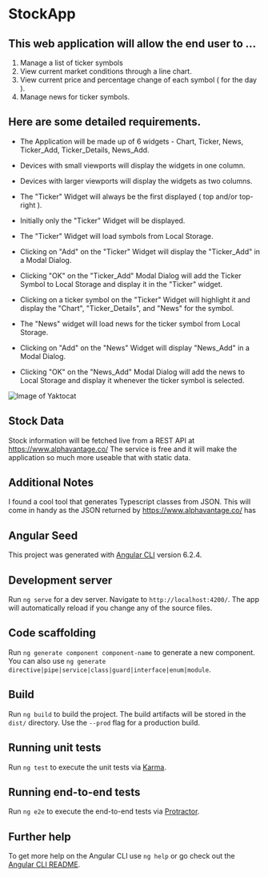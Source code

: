 # StockApp

## This web application will allow the end user to ...

1. Manage a list of ticker symbols
2. View current market conditions through a line chart. 
3. View current price and percentage change of each symbol ( for the day ).
4. Manage news for ticker symbols.

## Here are some detailed requirements.

* The Application will be made up of 6 widgets - Chart, Ticker, News, Ticker_Add, Ticker_Details, News_Add.

* Devices with small viewports will display the widgets in one column. 

* Devices with larger viewports will display the widgets as two columns. 

* The "Ticker" Widget will always be the first displayed ( top and/or top-right ).

* Initially only the "Ticker" Widget will be displayed.

* The "Ticker" Widget will load symbols from Local Storage.

* Clicking on "Add" on the "Ticker" Widget will display the "Ticker_Add" in a Modal Dialog.

* Clicking "OK" on the "Ticker_Add" Modal Dialog will add the Ticker Symbol to Local Storage and display it in the "Ticker" widget.

* Clicking on a ticker symbol on the "Ticker" Widget will highlight it and display the "Chart", "Ticker_Details", and "News" for the symbol.

* The "News" widget will load news for the ticker symbol from Local Storage.

* Clicking on "Add" on the "News" Widget will display "News_Add" in a Modal Dialog.

* Clicking "OK" on the "News_Add" Modal Dialog will add the news to Local Storage and display it whenever the ticker symbol is selected.

![Image of Yaktocat](https://octodex.github.com/images/yaktocat.png)

## Stock Data

Stock information will be fetched live from a REST API at https://www.alphavantage.co/ The service is free and it will make the application so much more useable that with static data.

## Additional Notes

I found a cool tool that generates Typescript classes from JSON. This will come in handy as the JSON returned by https://www.alphavantage.co/ has 

## Angular Seed

This project was generated with [Angular CLI](https://github.com/angular/angular-cli) version 6.2.4.

## Development server

Run `ng serve` for a dev server. Navigate to `http://localhost:4200/`. The app will automatically reload if you change any of the source files.

## Code scaffolding

Run `ng generate component component-name` to generate a new component. You can also use `ng generate directive|pipe|service|class|guard|interface|enum|module`.

## Build

Run `ng build` to build the project. The build artifacts will be stored in the `dist/` directory. Use the `--prod` flag for a production build.

## Running unit tests

Run `ng test` to execute the unit tests via [Karma](https://karma-runner.github.io).

## Running end-to-end tests

Run `ng e2e` to execute the end-to-end tests via [Protractor](http://www.protractortest.org/).

## Further help

To get more help on the Angular CLI use `ng help` or go check out the [Angular CLI README](https://github.com/angular/angular-cli/blob/master/README.md).
